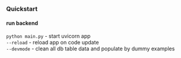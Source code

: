 ### Quickstart
#### run backend

`python main.py` - start uvicorn app<br/>
`--reload` - reload app on code update<br/>
`--devmode` - clean all db table data and populate by dummy examples<br/>
